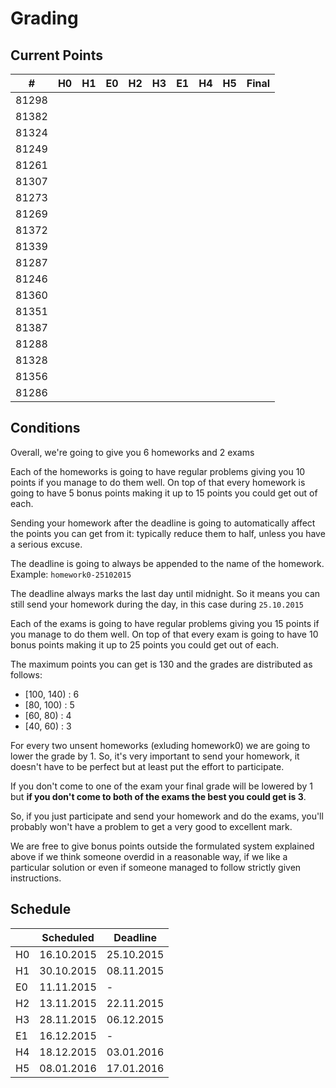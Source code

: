 # Grading

## Current Points

|   #   | H0 | H1 | E0 | H2 | H3 | E1 | H4 | H5 | Final |
|-------|----|----|----|----|----|----|----|----|-------|
| 81298 |    |    |    |    |    |    |    |    |       |
| 81382 |    |    |    |    |    |    |    |    |       |
| 81324 |    |    |    |    |    |    |    |    |       |
| 81249 |    |    |    |    |    |    |    |    |       |
| 81261 |    |    |    |    |    |    |    |    |       |
| 81307 |    |    |    |    |    |    |    |    |       |
| 81273 |    |    |    |    |    |    |    |    |       |
| 81269 |    |    |    |    |    |    |    |    |       |
| 81372 |    |    |    |    |    |    |    |    |       |
| 81339 |    |    |    |    |    |    |    |    |       |
| 81287 |    |    |    |    |    |    |    |    |       |
| 81246 |    |    |    |    |    |    |    |    |       |
| 81360 |    |    |    |    |    |    |    |    |       |
| 81351 |    |    |    |    |    |    |    |    |       |
| 81387 |    |    |    |    |    |    |    |    |       |
| 81288 |    |    |    |    |    |    |    |    |       |
| 81328 |    |    |    |    |    |    |    |    |       |
| 81356 |    |    |    |    |    |    |    |    |       |
| 81286 |    |    |    |    |    |    |    |    |       |

## Conditions

Overall, we're going to give you 6 homeworks and 2 exams

Each of the homeworks is going to have regular problems
giving you 10 points if you manage to do them well.
On top of that every homework is going to have 5 bonus
points making it up to 15 points you could get out of
each.

Sending your homework after the deadline is going to
automatically affect the points you can get from it:
typically reduce them to half, unless you have a serious
excuse.

The deadline is going to always be appended to the name of 
the homework.
Example: `homework0-25102015`

The deadline always marks the last day until midnight. So
it means you can still send your homework during the day,
in this case during `25.10.2015`

Each of the exams is going to have regular problems
giving you 15 points if you manage to do them well.
On top of that every exam is going to have 10 bonus
points making it up to 25 points you could get out of
each.

The maximum points you can get is 130 and the grades are
distributed as follows:
- [100, 140) : 6
-  [80, 100) : 5
-  [60, 80)  : 4 
-  [40, 60)  : 3

For every two unsent homeworks (exluding homework0) we are
going to lower the grade by 1. So, it's very important to
send your homework, it doesn't have to be perfect but at
least put the effort to participate.

If you don't come to one of the exam your final grade will
be lowered by 1 but **if you don't come to both of the exams
the best you could get is 3**.

So, if you just participate and send your homework and do 
the exams, you'll probably won't have a problem to get a
very good to excellent mark.

We are free to give bonus points outside the formulated
system explained above if we think someone overdid in a
reasonable way, if we like a particular solution or even 
if someone managed to follow strictly given instructions.

## Schedule

|    | Scheduled  | Deadline   |
|----|------------|------------|
| H0 | 16.10.2015 | 25.10.2015 |
| H1 | 30.10.2015 | 08.11.2015 |
| E0 |        11.11.2015   | - |
| H2 | 13.11.2015 | 22.11.2015 |
| H3 | 28.11.2015 | 06.12.2015 |
| E1 |        16.12.2015   | - |
| H4 | 18.12.2015 | 03.01.2016 |
| H5 | 08.01.2016 | 17.01.2016 |

